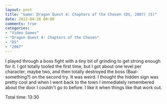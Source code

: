 ```yaml
---
layout: post
title: "Game: Dragon Quest 4: Chapters of the Chosen (DS, 2007) (5)"
date: 2012-04-26 00:00
comments: true
categories:
- "Video Games"
- "Dragon Quest 4: Chapters of the Chosen"
- "DS"
- "2007"
---
```


I played through a boss fight with a tiny bit of grinding to get
strong enough for it. I got totally tooled the first time, but I
got about one level per character, maybe two, and then totally
destroyed the boss (Baal-something?) on the second try. It was
weird. I thought the hidden sign was pretty cool and when I went
back to the town I immediately remembered about the door I
couldn't go to before. I like it when things like that work out.

Total time: 13:30
